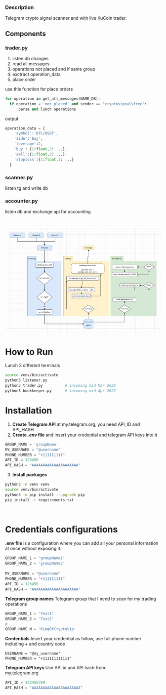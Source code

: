 ### Description
Telegram crypto signal scanner and with live KuCoin trader.


## Components
### **trader.py**

1. listen db changes
2. read all messages
3. operations not placed and if same group
4. exctract operation_data
5. place order

use this function for place orders 

``` python
for operation in get_all_messages(NAME_DB):
  if operation = 'not placed' and sender == 'cryptosignalsfree':
      parse and lunch operations
```
output
``` python
operation_data = {
    'symbol':'BTC/USDT',
    'side':'buy',
    'leverage':2,
    'buy': {1:float,2: ...},
    'sell':{1:float,2: ...}
    'stoploss':{1:float,2: ...}
  }
```

### **scanner.py**
listen tg and write db
### **accounter.py**
listen db and exchange api for accounting

<br>

![alt text](/docs/flowcharts/teleryum_flowchart.jpg)


# How to Run 
Lunch 3 different terminals 
```bash
source venv/bin/activate
python3 listener.py
python3 trader.py          # incoming mid Mar 2022
python3 bookkeeper.py      # incoming mid Apr 2022
```

# Installation
1. **Create Telegram API** at my.telegram.org, you need API_ID and API_HASH
2. **Create *.env* file** and insert your credential and telegram API keys into it 

``` python
GROUP_NAME = 'groupName' 
MY_USERNAME = "@username"
PHONE_NUMBER = "+111111111" 
API_ID = 123456
API_HASH = "AAAAAAAAAAAAAAAAAAAAA" 
```

3. **Install packages**

```bash 
python3 -m venv venv
source venv/bin/activate
python3 -m pip install --upgrade pip 
pip install -r requirements.txt 
```

<br>

# Credentials configurations
**.env file** is a configuration where you can add all your personal
information at once without exposing it.

``` python
GROUP_NAME_1 = 'groupName1'
GROUP_NAME_2 = 'groupName2' 

MY_USERNAME = "@username"
PHONE_NUMBER = "+111111111" 
API_ID = 123456
API_HASH = "AAAAAAAAAAAAAAAAAAAAA" 
```
**Telegram group names**
Telegram group that I need to scan for my trading operations
``` python
GROUP_NAME_1 = 'Test1'
GROUP_NAME_2 = 'Test2'
# ...
GROUP_NAME_N = 'KingOfCryptoVip'
```
**Credentials**
Insert your credential as follow, use full phone number including + and country code 
```
USERNAME = "@my_username"
PHONE_NUMBER = "+111111111111" 
```

**Telegram API keys**
Use API id and API hash from: <br>
my.telegram.org <br>
``` python
API_ID = 123456789
API_HASH = "AAAAAAAAAAAAAAAAAAAAAA" 
```